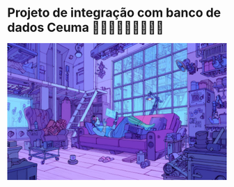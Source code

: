 # Projeto de integração com banco de dados Ceuma 👨🏽‍💻👨🏽‍💻👨🏽‍💻

<img src="6bcc7050-db57-11eb-a4db-4272ac1f1fcf.jfif">


### 

